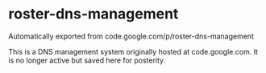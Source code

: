 # roster-dns-management
Automatically exported from code.google.com/p/roster-dns-management

This is a DNS management system originally hosted at code.google.com. It is no longer active but saved here for posterity.
